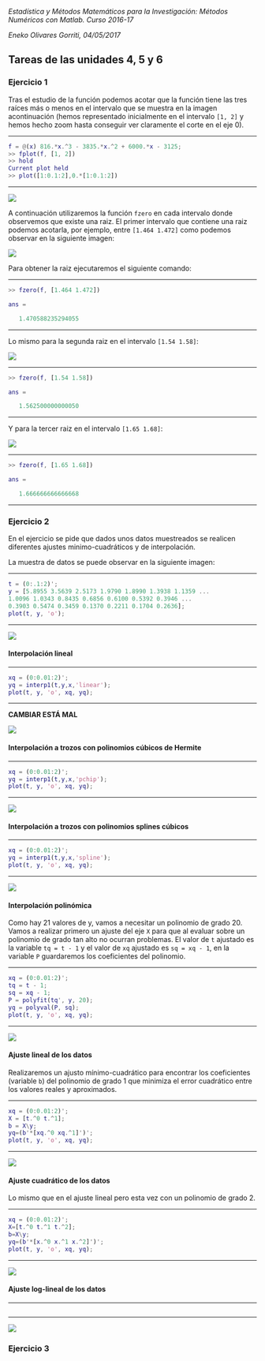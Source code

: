 *Estadística y Métodos Matemáticos para la Investigación: Métodos Numéricos con Matlab.
Curso 2016-17*

*Eneko Olivares Gorriti, 04/05/2017*



## Tareas de las unidades 4, 5 y 6

### Ejercicio 1

Tras el estudio de la función podemos acotar que la función
tiene las tres raíces más o menos en el intervalo que se muestra
en la imagen acontinuación (hemos representado inicialmente en el
intervalo `[1, 2]` y hemos hecho zoom hasta conseguir ver claramente
el corte en el eje 0).

---
```matlab
f = @(x) 816.*x.^3 - 3835.*x.^2 + 6000.*x - 3125;
>> fplot(f, [1, 2])
>> hold
Current plot held
>> plot([1:0.1:2],0.*[1:0.1:2])
```
---
![](fzero3.png?raw=true)

A continuación utilizaremos la función `fzero` en cada intervalo donde
observemos que existe una raiz. El primer intervalo que contiene una raiz
podemos acotarla, por ejemplo, entre `[1.464 1.472]` como podemos observar
en la siguiente imagen:

![](fzero1_3.png?raw=true)

Para obtener la raiz ejecutaremos el siguiente comando:

---
```matlab
>> fzero(f, [1.464 1.472])

ans =

   1.470588235294055
```
---

Lo mismo para la segunda raiz en el intervalo `[1.54 1.58]`:

![](fzero2_3.png?raw=true)

---
```matlab
>> fzero(f, [1.54 1.58])

ans =

   1.562500000000050
```
---

Y para la tercer raiz en el intervalo `[1.65 1.68]`:

![](fzero3_3.png?raw=true)

---
```matlab
>> fzero(f, [1.65 1.68])

ans =

   1.666666666666668
```
---

### Ejercicio 2

En el ejercicio se pide que dados unos datos muestreados se realicen
diferentes ajustes minimo-cuadráticos y de interpolación.

La muestra de datos se puede observar en la siguiente imagen:

---
```matlab
t = (0:.1:2)';
y = [5.8955 3.5639 2.5173 1.9790 1.8990 1.3938 1.1359 ...
1.0096 1.0343 0.8435 0.6856 0.6100 0.5392 0.3946 ...
0.3903 0.5474 0.3459 0.1370 0.2211 0.1704 0.2636];
plot(t, y, 'o');
```
---

![](data.png?raw=true)

#### Interpolación lineal

---
```matlab
xq = (0:0.01:2)';
yq = interp1(t,y,x,'linear');
plot(t, y, 'o', xq, yq);
```
---
**CAMBIAR ESTÁ MAL**

![](linear.png?raw=true)

#### Interpolación a trozos con polinomios cúbicos de Hermite

---
```matlab
xq = (0:0.01:2)';
yq = interp1(t,y,x,'pchip');
plot(t, y, 'o', xq, yq);
```
---

![](pchip.png?raw=true)

#### Interpolación a trozos con polinomios splines cúbicos

---
```matlab
xq = (0:0.01:2)';
yq = interp1(t,y,x,'spline');
plot(t, y, 'o', xq, yq);
```
---

![](spline.png?raw=true)

#### Interpolación polinómica

Como hay 21 valores de y, vamos a necesitar un polinomio de grado 20. Vamos
a realizar primero un ajuste del eje `X` para que al evaluar sobre un polinomio
de grado tan alto no ocurran problemas. El valor de `t` ajustado es la variable
`tq = t - 1` y el valor de `xq` ajustado es `sq = xq - 1`, en la variable `P`
guardaremos los coeficientes del polinomio.

---
```matlab
xq = (0:0.01:2)';
tq = t - 1;
sq = xq - 1;
P = polyfit(tq', y, 20);
yq = polyval(P, sq);
plot(t, y, 'o', xq, yq);
```
---

![](polynomic.png?raw=true)

#### Ajuste lineal de los datos

Realizaremos un ajusto mínimo-cuadrático para encontrar los coeficientes (variable `b`)
del polinomio de grado 1 que minimiza el error cuadrático entre los valores reales
y aproximados.

---
```matlab
xq = (0:0.01:2)';
X = [t.^0 t.^1];
b = X\y;
yq=(b'*[xq.^0 xq.^1]')';
plot(t, y, 'o', xq, yq);
```
---

![](regresion.png?raw=true)

#### Ajuste cuadrático de los datos

Lo mismo que en el ajuste lineal pero esta vez con un polinomio de grado 2.

---
```matlab
xq = (0:0.01:2)';
X=[t.^0 t.^1 t.^2];
b=X\y;
yq=(b'*[x.^0 x.^1 x.^2]')';
plot(t, y, 'o', xq, yq);
```
---

![](cuadratico.png?raw=true)

#### Ajuste log-lineal de los datos

---
```matlab
```
---

![](loglineal.png?raw=true)

### Ejercicio 3